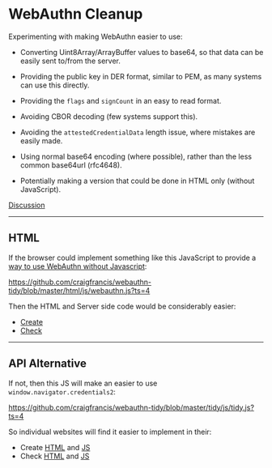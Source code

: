 
# WebAuthn Cleanup

Experimenting with making WebAuthn easier to use:

- Converting Uint8Array/ArrayBuffer values to base64, so that data can be easily sent to/from the server.

- Providing the public key in DER format, similar to PEM, as many systems can use this directly.

- Providing the `flags` and `signCount` in an easy to read format.

- Avoiding CBOR decoding (few systems support this).

- Avoiding the `attestedCredentialData` length issue, where mistakes are easily made.

- Using normal base64 encoding (where possible), rather than the less common base64url (rfc4648).

- Potentially making a version that could be done in HTML only (without JavaScript).

[Discussion](https://github.com/w3c/webauthn/issues/1362)

---

## HTML

If the browser could implement something like this JavaScript to provide a [way to use WebAuthn without Javascript](https://github.com/w3c/webauthn/issues/1255):

https://github.com/craigfrancis/webauthn-tidy/blob/master/html/js/webauthn.js?ts=4

Then the HTML and Server side code would be considerably easier:

- [Create](https://github.com/craigfrancis/webauthn-tidy/blob/master/html/create.php?ts=4)
- [Check](https://github.com/craigfrancis/webauthn-tidy/blob/master/html/check.php?ts=4)

---

## API Alternative

If not, then this JS will make an easier to use `window.navigator.credentials2`:

https://github.com/craigfrancis/webauthn-tidy/blob/master/tidy/js/tidy.js?ts=4

So individual websites will find it easier to implement in their:

- Create [HTML](https://github.com/craigfrancis/webauthn-tidy/blob/master/tidy/create.php?ts=4) and [JS](https://github.com/craigfrancis/webauthn-tidy/blob/master/tidy/js/create.js?ts=4)
- Check [HTML](https://github.com/craigfrancis/webauthn-tidy/blob/master/tidy/check.php?ts=4) and [JS](https://github.com/craigfrancis/webauthn-tidy/blob/master/tidy/js/check.js?ts=4)
